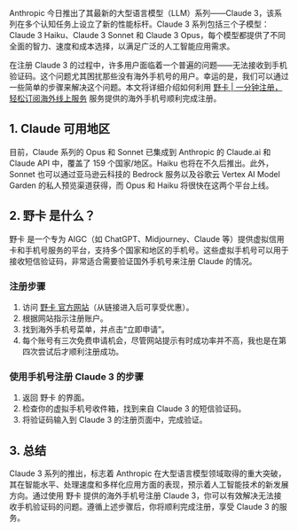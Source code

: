 Anthropic 今日推出了其最新的大型语言模型（LLM）系列——Claude 3，该系列在多个认知任务上设立了新的性能标杆。Claude 3 系列包括三个子模型：Claude 3 Haiku、Claude 3 Sonnet 和 Claude 3 Opus，每个模型都提供了不同全面的智力、速度和成本选择，以满足广泛的人工智能应用需求。

在注册 Claude 3 的过程中，许多用户面临着一个普遍的问题——无法接收到手机验证码。这个问题尤其困扰那些没有海外手机号的用户。幸运的是，我们可以通过一些简单的步骤来解决这个问题。本文将详细介绍如何利用 [野卡 | 一分钟注册，轻松订阅海外线上服务](https://bit.ly/bewildcard) 服务提供的海外手机号顺利完成注册。

## 1. Claude 可用地区

目前，Claude 系列的 Opus 和 Sonnet 已集成到 Anthropic 的 Claude.ai 和 Claude API 中，覆盖了 159 个国家/地区。Haiku 也将在不久后推出。此外，Sonnet 也可以通过亚马逊云科技的 Bedrock 服务以及谷歌云 Vertex AI Model Garden 的私人预览渠道获得，而 Opus 和 Haiku 将很快在这两个平台上线。

## 2. 野卡 是什么？

野卡 是一个专为 AIGC（如 ChatGPT、Midjourney、Claude 等）提供虚拟信用卡和手机号服务的平台，支持多个国家和地区的手机号。这些虚拟手机号可以用于接收短信验证码，非常适合需要验证国外手机号来注册 Claude 的情况。

### 注册步骤

1. 访问 [野卡 官方网站](https://bit.ly/bewildcard)（从链接进入后可享受优惠）。
2. 根据网站指示注册账户。
3. 找到海外手机号菜单，并点击“立即申请”。
4. 每个账号有三次免费申请机会，尽管网站提示有时成功率并不高，我也是在第四次尝试后才顺利注册成功。

### 使用手机号注册 Claude 3 的步骤

1. 返回 野卡 的界面。
2. 检查你的虚拟手机号收件箱，找到来自 Claude 3 的短信验证码。
3. 将验证码输入到 Claude 3 的注册页面中，完成验证。

## 3. 总结

Claude 3 系列的推出，标志着 Anthropic 在大型语言模型领域取得的重大突破，其在智能水平、处理速度和多样化应用方面的表现，预示着人工智能技术的新发展方向。通过使用 野卡 提供的海外手机号注册 Claude 3，你可以有效解决无法接收手机验证码的问题。遵循上述步骤后，你将顺利完成注册，享受 Claude 3 的服务。